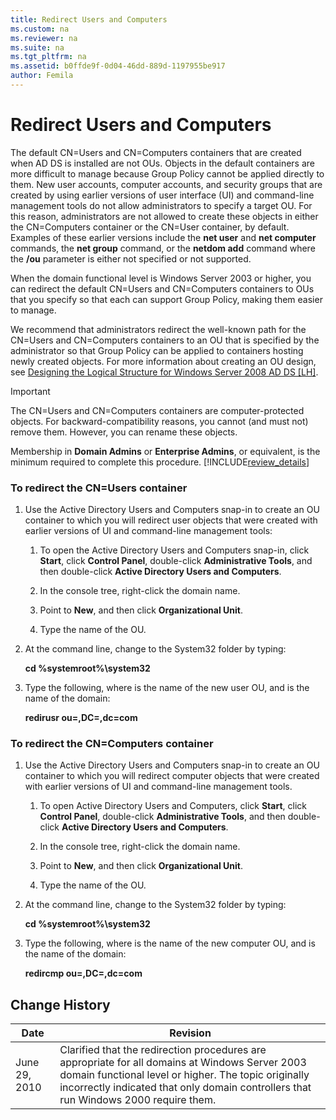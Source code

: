```yaml
---
title: Redirect Users and Computers
ms.custom: na
ms.reviewer: na
ms.suite: na
ms.tgt_pltfrm: na
ms.assetid: b0ffde9f-0d04-46dd-889d-1197955be917
author: Femila
---
```

# Redirect Users and Computers
The default CN=Users and CN=Computers containers that are created when AD DS is installed are not OUs. Objects in the default containers are more difficult to manage because Group Policy cannot be applied directly to them. New user accounts, computer accounts, and security groups that are created by using earlier versions of user interface (UI) and command-line management tools do not allow administrators to specify a target OU. For this reason, administrators are not allowed to create these objects in either the CN=Computers container or the CN=User container, by default. Examples of these earlier versions include the **net user** and **net computer** commands, the **net group** command, or the **netdom add** command where the **/ou** parameter is either not specified or not supported.  
  
When the domain functional level is Windows Server 2003 or higher, you can redirect the default CN=Users and CN=Computers containers to OUs that you specify so that each can support Group Policy, making them easier to manage.  
  
We recommend that administrators redirect the well-known path for the CN=Users and CN=Computers containers to an OU that is specified by the administrator so that Group Policy can be applied to containers hosting newly created objects. For more information about creating an OU design, see [Designing the Logical Structure for Windows Server 2008 AD DS \[LH\]](assetId:///23d96652-a0d9-4f70-9742-514110c99da6).  
  
> [!IMPORTANT]  
> The CN=Users and CN=Computers containers are computer-protected objects. For backward-compatibility reasons, you cannot (and must not) remove them. However, you can rename these objects.  
  
Membership in **Domain Admins** or **Enterprise Admins**, or equivalent, is the minimum required to complete this procedure. [!INCLUDE[review_details](includes/review_details_md.md)]  
  
### To redirect the CN=Users container  
  
1.  Use the Active Directory Users and Computers snap-in to create an OU container to which you will redirect user objects that were created with earlier versions of UI and command-line management tools:  
  
    1.  To open the Active Directory Users and Computers snap-in, click **Start**, click **Control Panel**, double-click **Administrative Tools**, and then double-click **Active Directory Users and Computers**.  
  
    2.  In the console tree, right-click the domain name.  
  
    3.  Point to **New**, and then click **Organizational Unit**.  
  
    4.  Type the name of the OU.  
  
2.  At the command line, change to the System32 folder by typing:  
  
    **cd %systemroot%\system32**  
  
3.  Type the following, where **<newuserou>** is the name of the new user OU, and **<domainname>** is the name of the domain:  
  
    **redirusr ou=<newuserou>,DC=<domainname>,dc=com**  
  
### To redirect the CN=Computers container  
  
1.  Use the Active Directory Users and Computers snap-in to create an OU container to which you will redirect computer objects that were created with earlier versions of UI and command-line management tools.  
  
    1.  To open Active Directory Users and Computers, click **Start**, click **Control Panel**, double-click **Administrative Tools**, and then double-click **Active Directory Users and Computers**.  
  
    2.  In the console tree, right-click the domain name.  
  
    3.  Point to **New**, and then click **Organizational Unit**.  
  
    4.  Type the name of the OU.  
  
2.  At the command line, change to the System32 folder by typing:  
  
    **cd %systemroot%\system32**  
  
3.  Type the following, where **<newcomputerou>** is the name of the new computer OU, and **<domainname>** is the name of the domain:  
  
    **redircmp ou=<newcomputerou>,DC=<domainname>,dc=com**  
  
## Change History  
  
|Date|Revision|  
|--------|------------|  
|June 29, 2010|Clarified that the redirection procedures are appropriate for all domains at Windows Server 2003 domain functional level or higher. The topic originally incorrectly indicated that only domain controllers that run Windows 2000 require them.|  
  


